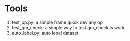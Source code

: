 # Tools
1. test_op.py: a simple frame quick dev any op
2. test_gm_check: a simple way to test gm_check is work
3. auto_label.py: auto label dataset
